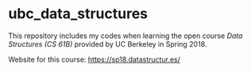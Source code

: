 # ubc_data_structures
This repository includes my codes when learning the open course *Data Structures (CS 61B)* provided by UC Berkeley in Spring 2018.

Website for this course: https://sp18.datastructur.es/